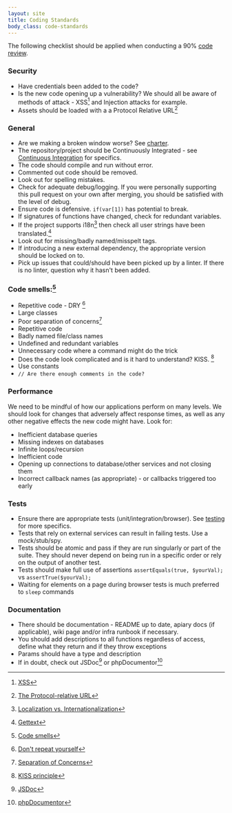 ```yaml
---
layout: site
title: Coding Standards
body_class: code-standards
---
```


The following checklist should be applied when conducting a 90% [code review](code-reviews.html).

### Security
* Have credentials been added to the code?
* Is the new code opening up a vulnerability? We should all be aware of methods of attack - XSS[^1] and Injection
attacks for example.
* Assets should be loaded with a a Protocol Relative URL[^2]

### General
* Are we making a broken window worse? See [charter](charter.html).
* The repository/project should be Continuously Integrated - see [Continuous Integration](ci.html) for specifics.
* The code should compile and run without error.
* Commented out code should be removed.
* Look out for spelling mistakes.
* Check for adequate debug/logging. If you were personally supporting this pull request on your own after merging,
you should be satisfied with the level of debug.
* Ensure code is defensive. ```if(var[1])``` has potential to break.
* If signatures of functions have changed, check for redundant variables.
* If the project supports i18n[^3] then check all user strings have been translated.[^4]
* Look out for missing/badly named/misspelt tags.
* If introducing a new external dependency, the appropriate version should be locked on to.
* Pick up issues that could/should have been picked up by a linter. If there is no linter, question why it hasn't been added.

### Code smells:[^5]
* Repetitive code - DRY [^6]
* Large classes
* Poor separation of concerns[^7]
* Repetitive code
* Badly named file/class names
* Undefined and redundant variables
* Unnecessary code where a command might do the trick
* Does the code look complicated and is it hard to understand? KISS. [^8]
* Use constants
* ```// Are there enough comments in the code?```

### Performance
We need to be mindful of how our applications perform on many levels. We should look for changes that adversely
  affect response times, as well as any other negative effects the new code might have. Look for:

* Inefficient database queries
* Missing indexes on databases
* Infinite loops/recursion
* Inefficient code
* Opening up connections to database/other services and not closing them
* Incorrect callback names (as appropriate) - or callbacks triggered too early

### Tests
* Ensure there are appropriate tests (unit/integration/browser). See [testing](testing.html) for more specifics.
* Tests that rely on external services can result in failing tests. Use a mock/stub/spy.
* Tests should be atomic and pass if they are run singularly or part of the suite. They should never depend on
being run in a specific order or rely on the output of another test.
* Tests should make full use of assertions ```assertEquals(true, $yourVal);``` vs ```assertTrue($yourVal);```
* Waiting for elements on a page during browser tests is much preferred to `sleep` commands

### Documentation
* There should be documentation - README up to date, apiary docs (if applicable), wiki page and/or infra runbook
if necessary.
* You should add descriptions to all functions regardless of access, define what they return and if they throw
exceptions
* Params should have a type and description
* If in doubt, check out JSDoc[^9] or phpDocumentor[^10]


[^1]: [XSS](http://en.wikipedia.org/wiki/Cross-site_scripting)
[^2]: [The Protocol-relative URL](http://www.paulirish.com/2010/the-protocol-relative-url/)
[^3]: [Localization vs. Internationalization](http://www.w3.org/International/questions/qa-i18n)
[^4]: [Gettext](http://php.net/manual/en/book.gettext.php)
[^5]: [Code smells](https://sourcemaking.com/refactoring/bad-smells-in-code)
[^6]: [Don't repeat yourself](http://en.wikipedia.org/wiki/Don%27t_repeat_yourself)
[^7]: [Separation of Concerns](http://en.wikipedia.org/wiki/Separation_of_concerns)
[^8]: [KISS principle](http://en.wikipedia.org/wiki/KISS_principle)
[^9]: [JSDoc](http://usejsdoc.org/)
[^10]: [phpDocumentor](http://www.phpdoc.org/docs/latest/index.html)